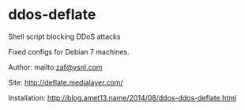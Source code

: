 ddos-deflate
============

Shell script blocking DDoS attacks

Fixed configs for Debian 7 machines.

Author: mailto:zaf@vsnl.com

Site: http://deflate.medialayer.com/

Installation: http://blog.amet13.name/2014/08/ddos-ddos-deflate.html
